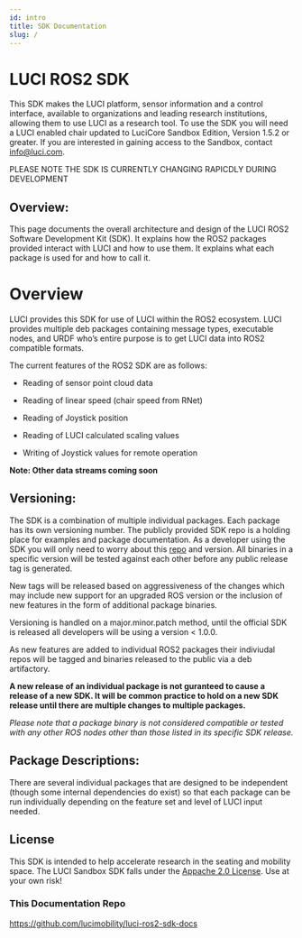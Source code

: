 ```yaml
---
id: intro
title: SDK Documentation
slug: /
---
```



# LUCI ROS2 SDK

This SDK makes the LUCI platform, sensor information and a control interface, available to organizations and leading research institutions, allowing them to use LUCI as a research tool. To use the SDK you will need a LUCI enabled chair updated to LuciCore Sandbox Edition, Version 1.5.2 or greater. If you are interested in gaining access to the Sandbox, contact info@luci.com.

PLEASE NOTE THE SDK IS CURRENTLY CHANGING RAPICDLY DURING DEVELOPMENT

## Overview:

This page documents the overall architecture and design of the LUCI ROS2 Software Development Kit (SDK). It explains how the ROS2 packages provided interact with LUCI and how to use them. It explains what each package is used for and how to call it.

# Overview

LUCI provides this SDK for use of LUCI within the ROS2 ecosystem. LUCI provides multiple deb packages containing message types, executable nodes, and URDF who’s entire purpose is to get LUCI data into ROS2 compatible formats.

The current features of the ROS2 SDK are as follows:

- Reading of sensor point cloud data

- Reading of linear speed (chair speed from RNet)

- Reading of Joystick position

- Reading of LUCI calculated scaling values

- Writing of Joystick values for remote operation

**Note: Other data streams coming soon**


## Versioning:

The SDK is a combination of multiple individual packages. Each package has its own versioning number. The publicly provided SDK repo is a holding place for examples and package documentation. As a developer using the SDK you will only need to worry about this [repo](https://github.com/lucimobility/luci-ros2-sdk) and version. All binaries in a specific version will be tested against each other before any public release tag is generated.

New tags will be released based on aggressiveness of the changes which may include new support for an upgraded ROS version or the inclusion of new features in the form of additional package binaries.

Versioning is handled on a major.minor.patch method, until the official SDK is released all developers will be using a version < 1.0.0.

As new features are added to individual ROS2 packages their indiviudal repos will be tagged and binaries released to the public via a deb artifactory. 

**A new release of an individual package is not guranteed to cause a release of a new SDK. It will be common practice to hold on a new SDK release until there are multiple changes to multiple packages.**

*Please note that a package binary is not considered compatible or tested with any other ROS nodes other than those listed in its specific SDK release.*


## Package Descriptions:

There are several individual packages that are designed to be independent (though some internal dependencies do exist) so that each package can be run individually depending on the feature set and level of LUCI input needed.


## License
This SDK is intended to help accelerate research in the seating and mobility space. The LUCI Sandbox SDK falls under the [Appache 2.0 License](http://www.apache.org/licenses/). Use at your own risk! 


### This Documentation Repo
https://github.com/lucimobility/luci-ros2-sdk-docs
